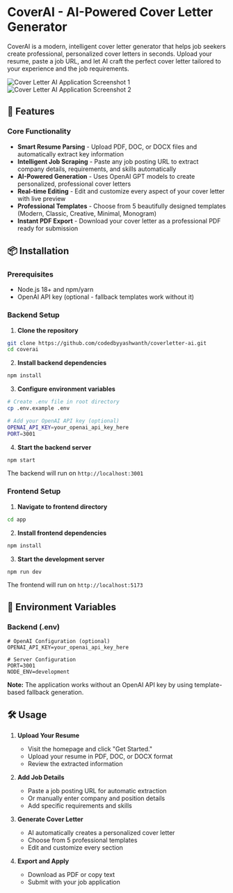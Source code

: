 # CoverAI - AI-Powered Cover Letter Generator

CoverAI is a modern, intelligent cover letter generator that helps job seekers create professional, personalized cover letters in seconds. Upload your resume, paste a job URL, and let AI craft the perfect cover letter tailored to your experience and the job requirements.

![Cover Letter AI Application Screenshot 1](https://i.postimg.cc/Yq0y31Jd/image.png)
![Cover Letter AI Application Screenshot 2](https://i.postimg.cc/sfv8rkcV/image.png)

## 🌟 Features

### Core Functionality
- **Smart Resume Parsing** - Upload PDF, DOC, or DOCX files and automatically extract key information
- **Intelligent Job Scraping** - Paste any job posting URL to extract company details, requirements, and skills automatically
- **AI-Powered Generation** - Uses OpenAI GPT models to create personalized, professional cover letters
- **Real-time Editing** - Edit and customize every aspect of your cover letter with live preview
- **Professional Templates** - Choose from 5 beautifully designed templates (Modern, Classic, Creative, Minimal, Monogram)
- **Instant PDF Export** - Download your cover letter as a professional PDF ready for submission

## 📦 Installation

### Prerequisites
- Node.js 18+ and npm/yarn
- OpenAI API key (optional - fallback templates work without it)

### Backend Setup

1. **Clone the repository**
```bash
git clone https://github.com/codedbyyashwanth/coverletter-ai.git
cd coverai
```

2. **Install backend dependencies**
```bash
npm install
```

3. **Configure environment variables**
```bash
# Create .env file in root directory
cp .env.example .env

# Add your OpenAI API key (optional)
OPENAI_API_KEY=your_openai_api_key_here
PORT=3001
```

4. **Start the backend server**
```bash
npm start
```

The backend will run on `http://localhost:3001`

### Frontend Setup

1. **Navigate to frontend directory**
```bash
cd app
```

2. **Install frontend dependencies**
```bash
npm install
```

3. **Start the development server**
```bash
npm run dev
```

The frontend will run on `http://localhost:5173`

## 🔧 Environment Variables

### Backend (.env)
```env
# OpenAI Configuration (optional)
OPENAI_API_KEY=your_openai_api_key_here

# Server Configuration
PORT=3001
NODE_ENV=development
```

**Note:** The application works without an OpenAI API key by using template-based fallback generation.

## 🛠️ Usage

1. **Upload Your Resume**
   - Visit the homepage and click "Get Started."
   - Upload your resume in PDF, DOC, or DOCX format
   - Review the extracted information

2. **Add Job Details**
   - Paste a job posting URL for automatic extraction
   - Or manually enter company and position details
   - Add specific requirements and skills

3. **Generate Cover Letter**
   - AI automatically creates a personalized cover letter
   - Choose from 5 professional templates
   - Edit and customize every section

4. **Export and Apply**
   - Download as PDF or copy text
   - Submit with your job application
